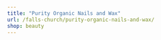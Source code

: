 ```yaml
---
title: "Purity Organic Nails and Wax"
url: /falls-church/purity-organic-nails-and-wax/
shop: beauty
---
```

